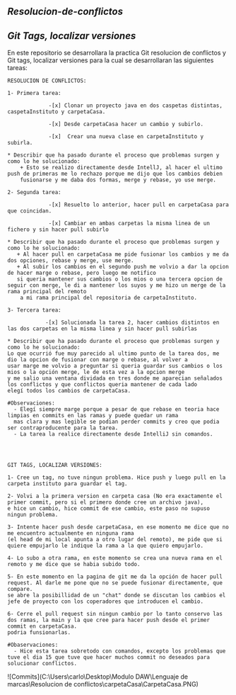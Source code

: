 ## ***Resolucion-de-conflictos***
## ***Git Tags, localizar versiones***

En este repositorio se desarrollara la practica Git resolucion de conflictos y Git tags, localizar versiones para la cual se desarrollaran las siguientes tareas:

    RESOLUCION DE CONFLICTOS:
    
    1- Primera tarea:

                 -[x] Clonar un proyecto java en dos caspetas distintas, caspetaInstituto y carpetaCasa.
 
                 -[x] Desde carpetaCasa hacer un cambio y subirlo.
 
                 -[x]  Crear una nueva clase en carpetaInstituto y subirla.
 
    * Describir que ha pasado durante el proceso que problemas surgen y como lo he solucionado:
        + Esto se realizo directamente desde IntellJ, al hacer el ultimo push de primeras me lo rechazo porque me dijo que los cambios debien 
        fusionarse y me daba dos formas, merge y rebase, yo use merge.
    
    2- Segunda tarea:
    
                 -[x] Resuelto lo anterior, hacer pull en carpetaCasa para que coincidan.
    
                 -[x] Cambiar en ambas carpetas la misma linea de un fichero y sin hacer pull subirlo
    
    * Describir que ha pasado durante el proceso que problemas surgen y como lo he solucionado:
       + Al hacer pull en carpetaCasa me pide fusionar los cambios y me da dos opciones, rebase y merge, use merge.
       + Al subir los cambios en el segundo push me volvio a dar la opcion de hacer marge o rebase, pero luego me notifico
       si queria mantener sus cambios o los mios o una tercera opcion de seguir con merge, le di a mantener los suyos y me hizo un merge de la rama principal del remoto
        a mi rama principal del repositoria de carpetaInstituto. 
    
    3- Tercera tarea:

                -[x] Solucionada la tarea 2, hacer cambios distintos en las dos carpetas en la misma linea y sin hacer pull subirlas
  
    * Describir que ha pasado durante el proceso que problemas surgen y como lo he solucionado:
    Lo que ocurrió fue muy parecido al ultimo punto de la tarea dos, me dio la opcion de fusionar con marge o rebase, al volver a 
    usar marge me volvio a preguntar si queria guardar sus cambios o los mios o la opción merge, le de esta vez a la opcion merge
    y me salio una ventana dividada en tres donde me aparecian señalados los conflictos y que conflictos queria mantener de cada lado
    elegí todos los cambios de carpetaCasa.
    
    #Observaciones:
      - Elegí siempre marge porque a pesar de que rebase en teoria hace limpias en commits en las ramas y puede quedar un rama 
      mas clara y mas legible se podian perder commits y creo que podia ser contraproducente para la tarea.
      - La tarea la realice directamente desde IntelliJ sin comandos.
      
  
  
  
    GIT TAGS, LOCALIZAR VERSIONES:
    
    1- Cree un tag, no tuve ningun problema. Hice push y luego pull en la carpeta instituto para guardar el tag.
    
    2- Volvi a la primera version en carpeta casa (No era exactamente el primer commit, pero si el primero donde cree un archivo java), 
    e hice un cambio, hice commit de ese cambio, este paso no supuso ningun problema.
    
    3- Intente hacer push desde carpetaCasa, en ese momento me dice que no me encuentro actualmente en ninguna rama 
    (el head de mi local apunta a otro lugar del remoto), me pide que si quiere empujarlo le indique la rama a la que quiero empujarlo.
    
    4- Lo subo a otra rama, en este momento se crea una nueva rama en el remoto y me dice que se habia subido todo.
    
    5- En este momento en la pagina de git me da la opción de hacer pull request. Al darle me pone que no se puede fusionar directamente, que compare.
    se abre la posibillidad de un "chat" donde se discutan los cambios el jefe de proyecto con los coperadores que introducen el cambio.
    
    6- Cerre el pull request sin ningun cambio por lo tanto conservo las dos ramas, la main y la que cree para hacer push desde el primer commit en carpetaCasa.
    podria funsionarlas.
    
    #Obaservaciones:
      - Hice esta tarea sobretodo con comandos, excepto los problemas que tuve el dia 15 que tuve que hacer muchos commit no deseados para solucionar conflictos.
      
  
  
  ![Commits](C:\Users\carlo\Desktop\Modulo DAW\Lenguaje de marcas\Resolucion de conflictos\carpetaCasa\CarpetaCasa.PNG)